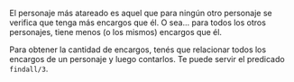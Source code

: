El personaje más atareado es aquel que para ningún otro personaje se verifica que tenga más encargos que él. O sea... para todos los otros personajes, tiene menos (o los mismos) encargos que él.

Para obtener la cantidad de encargos, tenés que relacionar todos los encargos de un personaje y luego contarlos. Te puede servir el predicado `findall/3`.